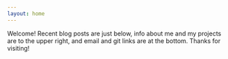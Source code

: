 ```yaml
---
layout: home
---
```


Welcome! Recent blog posts are just below, info about me and my projects are to the upper right, and email and git links are at the bottom. Thanks for visiting!
